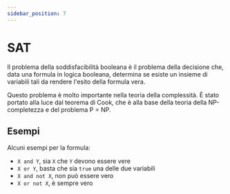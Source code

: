 ```yaml
---
sidebar_position: 7
---
```


# SAT

Il problema della soddisfacibilità booleana è il problema della decisione che, data una formula in logica booleana, determina se esiste un insieme di variabili tali da rendere l'esito della formula vera.

Questo problema è molto importante nella teoria della complessità. È stato portato alla luce dal teorema di Cook, che è alla base della teoria della NP-completezza e del problema P = NP.


## Esempi

Alcuni esempi per la formula:

- `X and Y`, sia `X` che `Y` devono essere vere
- `X or Y`, basta che sia `true` una delle due variabili
- `X and not X`, non può essere vero
- `X or not X`, è sempre vero
